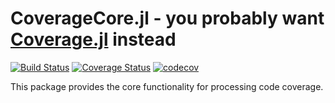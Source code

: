 CoverageCore.jl - you probably want [Coverage.jl](https://github.com/JuliaCI/Coverage.jl) instead
===========

[![Build Status](https://travis-ci.com/JuliaCI/CoverageCore.jl.svg?branch=master)](https://travis-ci.com/JuliaCI/CoverageCore.jl)
[![Coverage Status](https://coveralls.io/repos/github/JuliaCI/CoverageCore.jl/badge.svg?branch=master)](https://coveralls.io/github/JuliaCI/CoverageCore.jl?branch=master)
[![codecov](https://codecov.io/gh/JuliaCI/CoverageCore.jl/branch/master/graph/badge.svg)](https://codecov.io/gh/JuliaCI/CoverageCore.jl)

<!-- TODO: Update the AppVeyor badge for JuliaCI/CoverageCore.jl [![Build status](https://ci.appveyor.com/api/projects/status/07fkrnj70sevoqny?svg=true)](https://ci.appveyor.com/project/JuliaCI/coveragecore-jl) -->

This package provides the core functionality for processing code coverage.
